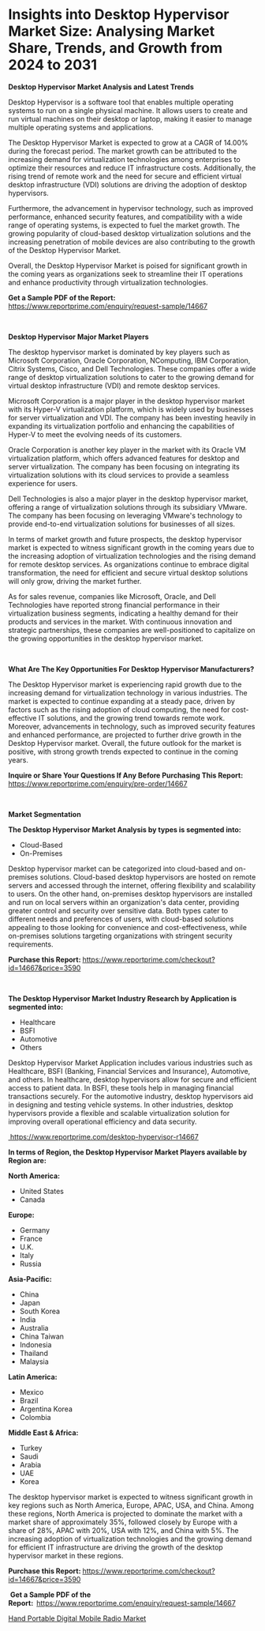 <p><h1>Insights into Desktop Hypervisor Market Size: Analysing Market Share, Trends, and Growth from 2024 to 2031</h1></p><p><strong>Desktop Hypervisor Market Analysis and Latest Trends</strong></p>
<p><p>Desktop Hypervisor is a software tool that enables multiple operating systems to run on a single physical machine. It allows users to create and run virtual machines on their desktop or laptop, making it easier to manage multiple operating systems and applications.</p><p>The Desktop Hypervisor Market is expected to grow at a CAGR of 14.00% during the forecast period. The market growth can be attributed to the increasing demand for virtualization technologies among enterprises to optimize their resources and reduce IT infrastructure costs. Additionally, the rising trend of remote work and the need for secure and efficient virtual desktop infrastructure (VDI) solutions are driving the adoption of desktop hypervisors.</p><p>Furthermore, the advancement in hypervisor technology, such as improved performance, enhanced security features, and compatibility with a wide range of operating systems, is expected to fuel the market growth. The growing popularity of cloud-based desktop virtualization solutions and the increasing penetration of mobile devices are also contributing to the growth of the Desktop Hypervisor Market.</p><p>Overall, the Desktop Hypervisor Market is poised for significant growth in the coming years as organizations seek to streamline their IT operations and enhance productivity through virtualization technologies.</p></p>
<p><strong>Get a Sample PDF of the Report:&nbsp;</strong> <a href="https://www.reportprime.com/enquiry/request-sample/14667">https://www.reportprime.com/enquiry/request-sample/14667</a></p>
<p>&nbsp;</p>
<p><strong>Desktop Hypervisor Major Market Players</strong></p>
<p><p>The desktop hypervisor market is dominated by key players such as Microsoft Corporation, Oracle Corporation, NComputing, IBM Corporation, Citrix Systems, Cisco, and Dell Technologies. These companies offer a wide range of desktop virtualization solutions to cater to the growing demand for virtual desktop infrastructure (VDI) and remote desktop services.</p><p>Microsoft Corporation is a major player in the desktop hypervisor market with its Hyper-V virtualization platform, which is widely used by businesses for server virtualization and VDI. The company has been investing heavily in expanding its virtualization portfolio and enhancing the capabilities of Hyper-V to meet the evolving needs of its customers.</p><p>Oracle Corporation is another key player in the market with its Oracle VM virtualization platform, which offers advanced features for desktop and server virtualization. The company has been focusing on integrating its virtualization solutions with its cloud services to provide a seamless experience for users.</p><p>Dell Technologies is also a major player in the desktop hypervisor market, offering a range of virtualization solutions through its subsidiary VMware. The company has been focusing on leveraging VMware's technology to provide end-to-end virtualization solutions for businesses of all sizes.</p><p>In terms of market growth and future prospects, the desktop hypervisor market is expected to witness significant growth in the coming years due to the increasing adoption of virtualization technologies and the rising demand for remote desktop services. As organizations continue to embrace digital transformation, the need for efficient and secure virtual desktop solutions will only grow, driving the market further.</p><p>As for sales revenue, companies like Microsoft, Oracle, and Dell Technologies have reported strong financial performance in their virtualization business segments, indicating a healthy demand for their products and services in the market. With continuous innovation and strategic partnerships, these companies are well-positioned to capitalize on the growing opportunities in the desktop hypervisor market.</p></p>
<p>&nbsp;</p>
<p><strong>What Are The Key Opportunities For Desktop Hypervisor Manufacturers?</strong></p>
<p><p>The Desktop Hypervisor market is experiencing rapid growth due to the increasing demand for virtualization technology in various industries. The market is expected to continue expanding at a steady pace, driven by factors such as the rising adoption of cloud computing, the need for cost-effective IT solutions, and the growing trend towards remote work. Moreover, advancements in technology, such as improved security features and enhanced performance, are projected to further drive growth in the Desktop Hypervisor market. Overall, the future outlook for the market is positive, with strong growth trends expected to continue in the coming years.</p></p>
<p><strong>Inquire or Share Your Questions If Any Before Purchasing This Report:</strong> <a href="https://www.reportprime.com/enquiry/pre-order/14667">https://www.reportprime.com/enquiry/pre-order/14667</a></p>
<p>&nbsp;</p>
<p><strong>Market Segmentation</strong></p>
<p><strong>The Desktop Hypervisor Market Analysis by types is segmented into:</strong></p>
<p><ul><li>Cloud-Based</li><li>On-Premises</li></ul></p>
<p><p>Desktop hypervisor market can be categorized into cloud-based and on-premises solutions. Cloud-based desktop hypervisors are hosted on remote servers and accessed through the internet, offering flexibility and scalability to users. On the other hand, on-premises desktop hypervisors are installed and run on local servers within an organization's data center, providing greater control and security over sensitive data. Both types cater to different needs and preferences of users, with cloud-based solutions appealing to those looking for convenience and cost-effectiveness, while on-premises solutions targeting organizations with stringent security requirements.</p></p>
<p><strong>Purchase this Report:&nbsp;</strong><a href="https://www.reportprime.com/checkout?id=14667&price=3590">https://www.reportprime.com/checkout?id=14667&price=3590</a></p>
<p>&nbsp;</p>
<p><strong>The Desktop Hypervisor Market Industry Research by Application is segmented into:</strong></p>
<p><ul><li>Healthcare</li><li>BSFI</li><li>Automotive</li><li>Others</li></ul></p>
<p><p>Desktop Hypervisor Market Application includes various industries such as Healthcare, BSFI (Banking, Financial Services and Insurance), Automotive, and others. In healthcare, desktop hypervisors allow for secure and efficient access to patient data. In BSFI, these tools help in managing financial transactions securely. For the automotive industry, desktop hypervisors aid in designing and testing vehicle systems. In other industries, desktop hypervisors provide a flexible and scalable virtualization solution for improving overall operational efficiency and data security.</p></p>
<p><a href="https://www.reportprime.com/desktop-hypervisor-r14667">&nbsp;https://www.reportprime.com/desktop-hypervisor-r14667</a></p>
<p><strong>In terms of Region, the Desktop Hypervisor Market Players available by Region are:</strong></p>
<p>
    <p> <strong> North America: </strong>
        <ul>
            <li>United States</li>
            <li>Canada</li>
        </ul>
        </p> 
    <p> <strong> Europe: </strong>
        <ul>
            <li>Germany</li>
            <li>France</li>
            <li>U.K.</li>
            <li>Italy</li>
            <li>Russia</li>
        </ul>
        </p> 
    <p> <strong> Asia-Pacific: </strong>
        <ul>
            <li>China</li>
            <li>Japan</li>
            <li>South Korea</li>
            <li>India</li>
            <li>Australia</li>
            <li>China Taiwan</li>
            <li>Indonesia</li>
            <li>Thailand</li>
            <li>Malaysia</li>
        </ul>
        </p> 
    <p> <strong> Latin America: </strong>
        <ul>
            <li>Mexico</li>
            <li>Brazil</li>
            <li>Argentina Korea</li>
            <li>Colombia</li>
        </ul>
        </p> 
    <p> <strong> Middle East & Africa: </strong>
        <ul>
            <li>Turkey</li>
            <li>Saudi</li>
            <li>Arabia</li>
            <li>UAE</li>
            <li>Korea</li>
        </ul>
    </p>
    </p>
<p><p>The desktop hypervisor market is expected to witness significant growth in key regions such as North America, Europe, APAC, USA, and China. Among these regions, North America is projected to dominate the market with a market share of approximately 35%, followed closely by Europe with a share of 28%, APAC with 20%, USA with 12%, and China with 5%. The increasing adoption of virtualization technologies and the growing demand for efficient IT infrastructure are driving the growth of the desktop hypervisor market in these regions.</p></p>
<p><strong>Purchase this Report: </strong><a href="https://www.reportprime.com/checkout?id=14667&price=3590">https://www.reportprime.com/checkout?id=14667&price=3590</a></p>
<p>&nbsp;<strong>Get a Sample PDF of the Report:&nbsp;&nbsp;</strong><a href="https://www.reportprime.com/enquiry/request-sample/14667">https://www.reportprime.com/enquiry/request-sample/14667</a></p>
<p><strong></strong></p>
<p><p><a href="https://automatic-knee-4c7.notion.site/Hand-Portable-Digital-Mobile-Radio-Market-Analysis-and-Sze-Forecasted-for-period-from-2024-to-2031-da7dcd419d674debbade7e4a93c19b1f">Hand Portable Digital Mobile Radio Market</a></p></p>
